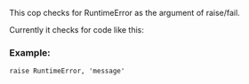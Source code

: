 This cop checks for RuntimeError as the argument of raise/fail.

Currently it checks for code like this:

### Example:

    raise RuntimeError, 'message'